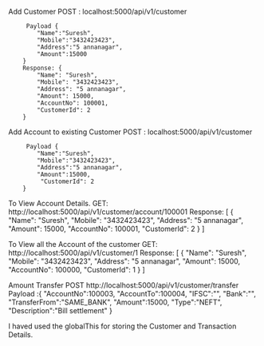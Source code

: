 Add Customer 
  POST :  localhost:5000/api/v1/customer

         Payload {
            "Name":"Suresh",
            "Mobile":"3432423423",
            "Address":"5 annanagar",
            "Amount":15000
        }
        Response: {
            "Name": "Suresh",
            "Mobile": "3432423423",
            "Address": "5 annanagar",
            "Amount": 15000,
            "AccountNo": 100001,
            "CustomerId": 2
        }
        
Add Account to existing Customer 
  POST :  localhost:5000/api/v1/customer

         Payload {
            "Name":"Suresh",
            "Mobile":"3432423423",
            "Address":"5 annanagar",
            "Amount":15000,
             "CustomerId": 2
        }
       
To View Account Details. 
  GET: http://localhost:5000/api/v1/customer/account/100001
          Response: 
          [
              {
                  "Name": "Suresh",
                  "Mobile": "3432423423",
                  "Address": "5 annanagar",
                  "Amount": 15000,
                  "AccountNo": 100001,
                  "CustomerId": 2
              }
          ]

To View all the Account of the customer
  GET: http://localhost:5000/api/v1/customer/1
          Response: 
          [
              {
                  "Name": "Suresh",
                  "Mobile": "3432423423",
                  "Address": "5 annanagar",
                  "Amount": 15000,
                  "AccountNo": 100000,
                  "CustomerId": 1
              }
          ]

Amount Transfer
  POST http://localhost:5000/api/v1/customer/transfer
        Payload :{
            "AccountNo":100003,
            "AccountTo":100004,
            "IFSC":"",
            "Bank":"",
            "TransferFrom":"SAME_BANK",
            "Amount":15000,
            "Type":"NEFT",
            "Description":"Bill settlement"
        }



I haved used the globalThis for storing the Customer and Transaction Details.





